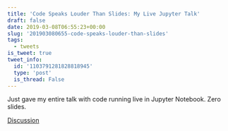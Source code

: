 ```yaml
---
title: 'Code Speaks Louder Than Slides: My Live Jupyter Talk'
draft: false
date: 2019-03-08T06:55:23+00:00
slug: '201903080655-code-speaks-louder-than-slides'
tags:
  - tweets
is_tweet: true
tweet_info:
  id: '1103791281828818945'
  type: 'post'
  is_thread: False
---
```




Just gave my entire talk with code running live in Jupyter Notebook. Zero slides.

[Discussion](https://x.com/sytelus/status/1103791281828818945)
